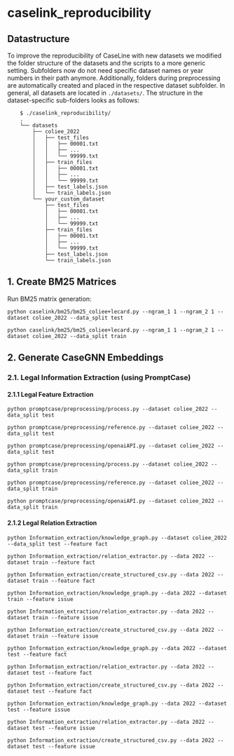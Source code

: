 # caselink_reproducibility

## Datastructure

To improve the reproducibility of CaseLine with new datasets we modified the folder structure of the datasets and the scripts to a more generic setting. Subfolders now do not need specific dataset names or year numbers in their path anymore. Additionally, folders during preprocessing are automatically created and placed in the respective dataset subfolder. In general, all datasets are located in `./datasets/`. The structure in the dataset-specific sub-folders looks as follows:

```
    $ ./caselink_reproducibility/
    .
    └── datasets
        ├── coliee_2022
        │   ├── test_files
        │   │   ├── 00001.txt
        │   │   ├── ...
        │   │   └── 99999.txt
        │   ├── train_files
        │   │   ├── 00001.txt
        │   │   ├── ...
        │   │   └── 99999.txt
        │   ├── test_labels.json
        │   └── train_labels.json
        └── your_custom_dataset
            ├── test_files
            │   ├── 00001.txt
            │   ├── ...
            │   └── 99999.txt
            ├── train_files
            │   ├── 00001.txt
            │   ├── ...
            │   └── 99999.txt
            ├── test_labels.json
            └── train_labels.json
```


## 1. Create BM25 Matrices

Run BM25 matrix generation:

`python caselink/bm25/bm25_coliee+lecard.py --ngram_1 1 --ngram_2 1 --dataset coliee_2022 --data_split test`

`python caselink/bm25/bm25_coliee+lecard.py --ngram_1 1 --ngram_2 1 --dataset coliee_2022 --data_split train`


## 2. Generate CaseGNN Embeddings

### 2.1. Legal Information Extraction (using PromptCase)

#### 2.1.1 Legal Feature Extraction

```
python promptcase/preprocessing/process.py --dataset coliee_2022 --data_split test

python promptcase/preprocessing/reference.py --dataset coliee_2022 --data_split test

python promptcase/preprocessing/openaiAPI.py --dataset coliee_2022 --data_split test

python promptcase/preprocessing/process.py --dataset coliee_2022 --data_split train

python promptcase/preprocessing/reference.py --dataset coliee_2022 --data_split train

python promptcase/preprocessing/openaiAPI.py --dataset coliee_2022 --data_split train
```

#### 2.1.2 Legal Relation Extraction

```
python Information_extraction/knowledge_graph.py --dataset coliee_2022 --data_split test --feature fact

python Information_extraction/relation_extractor.py --data 2022 --dataset train --feature fact

python Information_extraction/create_structured_csv.py --data 2022 --dataset train --feature fact

python Information_extraction/knowledge_graph.py --data 2022 --dataset train --feature issue

python Information_extraction/relation_extractor.py --data 2022 --dataset train --feature issue

python Information_extraction/create_structured_csv.py --data 2022 --dataset train --feature issue

python Information_extraction/knowledge_graph.py --data 2022 --dataset test --feature fact

python Information_extraction/relation_extractor.py --data 2022 --dataset test --feature fact

python Information_extraction/create_structured_csv.py --data 2022 --dataset test --feature fact

python Information_extraction/knowledge_graph.py --data 2022 --dataset test --feature issue

python Information_extraction/relation_extractor.py --data 2022 --dataset test --feature issue

python Information_extraction/create_structured_csv.py --data 2022 --dataset test --feature issue
```
